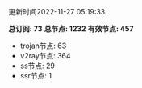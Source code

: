 更新时间2022-11-27 05:19:33

**总订阅: 73**
**总节点: 1232**
**有效节点: 457**
- trojan节点: 63
- v2ray节点: 364
- ss节点: 29
- ssr节点: 1
